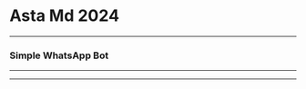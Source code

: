 # Asta Md 2024
-----------------------
### Simple WhatsApp Bot
-----------------------

-----------------------